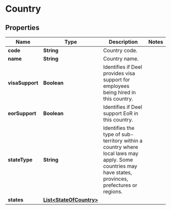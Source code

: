 

# Country


## Properties

| Name | Type | Description | Notes |
|------------ | ------------- | ------------- | -------------|
|**code** | **String** | Country code. |  |
|**name** | **String** | Country name. |  |
|**visaSupport** | **Boolean** | Identifies if Deel provides visa support for employees being hired in this country. |  |
|**eorSupport** | **Boolean** | Identifies if Deel support EoR in this country. |  |
|**stateType** | **String** | Identifies the type of sub-territory within a country where local laws may apply. Some countries may have states, provinces, prefectures or regions. |  |
|**states** | [**List&lt;StateOfCountry&gt;**](StateOfCountry.md) |  |  |



